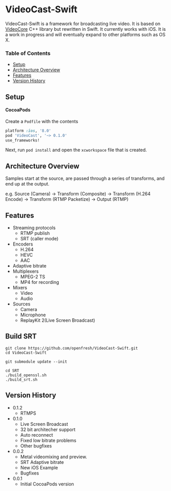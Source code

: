# VideoCast-Swift

VideoCast-Swift is a framework for broadcasting live video. It is based on [VideoCore](https://github.com/jgh-/VideoCore-Inactive) C++ library but rewritten in Swift. It currently works with iOS. It is a work in progress and will eventually expand to other platforms such as OS X.

### Table of Contents
* [Setup](#setup)
* [Architecture Overview](#architecture-overview)
* [Features](#features)
* [Version History](#version-history)

## Setup

#### CocoaPods

Create a `Podfile` with the contents
``` ruby
platform :ios, '8.0'
pod 'VideoCast', '~> 0.1.0'
use_frameworks!
```
Next, run `pod install` and open the `xcworkspace` file that is created.

## Architecture Overview

Samples start at the source, are passed through a series of transforms, and end up at the output.

e.g. Source (Camera) -> Transform (Composite) -> Transform (H.264 Encode) -> Transform (RTMP Packetize) -> Output (RTMP)

## Features

 - Streaming protocols
   - RTMP publish
   - SRT (caller mode)
 - Encoders
   - H.264
   - HEVC
   - AAC
 - Adaptive bitrate
 - Multiplexers
   - MPEG-2 TS
   - MP4 for recording
 - Mixers
   - Video
   - Audio
 - Sources
   - Camera
   - Microphone
   - ReplayKit 2(Live Screen Broadcast) 

## Build SRT

```
git clone https://github.com/openfresh/VideoCast-Swift.git
cd VideoCast-Swift

git submodule update --init

cd SRT
./build_openssl.sh 
./build_srt.sh

```

## Version History

* 0.1.2
 	* RTMPS
* 0.1.0
 	* Live Screen Broadcast
	* 32 bit architecher support
	* Auto reconnect
	* Fixed low bitrate problems
	* Other bugfixes
* 0.0.2
	* Metal videomixing and preview.
	* SRT Adaptive bitrate
	* New iOS Example
	* Bugfixes
* 0.0.1 
	* Initial CocoaPods version
